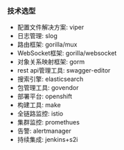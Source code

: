 ### 技术选型
- 配置文件解决方案: viper
- 日志管理: slog
- 路由框架: gorilla/mux
- WebSocket框架: gorilla/websocket
- 对象关系映射框架: gorm
- rest api管理工具: swagger-editor
- 搜索引擎: elasticsearch
- 包管理工具: govendor
- 部署平台: openshift
- 构建工具: make
- 全链路监控: istio
- 集群监控: promethues
- 告警: alertmanager
- 持续集成: jenkins+s2i
